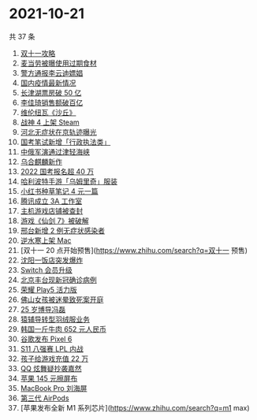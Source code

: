 # 2021-10-21

共 37 条

<!-- BEGIN -->
<!-- 最后更新时间 Thu Oct 21 2021 22:12:31 GMT+0800 (China Standard Time) -->

1. [双十一攻略](https://www.zhihu.com/search?q=双十一)
1. [麦当劳被曝使用过期食材](https://www.zhihu.com/search?q=麦当劳)
1. [警方通报李云迪嫖娼](https://www.zhihu.com/search?q=李云迪)
1. [国内疫情最新情况](https://www.zhihu.com/search?q=国内疫情新增)
1. [长津湖票房破 50 亿](https://www.zhihu.com/search?q=长津湖票房)
1. [李佳琦销售额破百亿](https://www.zhihu.com/search?q=李佳琦销售额)
1. [维伦纽瓦《沙丘》](https://www.zhihu.com/search?q=沙丘)
1. [战神 4 上架 Steam](https://www.zhihu.com/search?q=战神4)
1. [河北无症状在京轨迹曝光](https://www.zhihu.com/search?q=河北无症状)
1. [国考笔试新增「行政执法类」](https://www.zhihu.com/search?q=国考笔试)
1. [中俄军演通过津轻海峡](https://www.zhihu.com/search?q=津轻海峡)
1. [乌合麒麟新作](https://www.zhihu.com/search?q=乌合麒麟)
1. [2022 国考报名超 40 万](https://www.zhihu.com/search?q=国考报名)
1. [哈利波特手游「乌姆里奇」服装](https://www.zhihu.com/search?q=哈利波特魔法觉醒)
1. [小红书种草笔记 4 元一篇](https://www.zhihu.com/search?q=小红书)
1. [腾讯成立 3A 工作室](https://www.zhihu.com/search?q=腾讯)
1. [主机游戏店铺被查封](https://www.zhihu.com/search?q=主机游戏)
1. [游戏《仙剑 7》被破解](https://www.zhihu.com/search?q=仙剑7)
1. [邢台新增 2 例无症状感染者](https://www.zhihu.com/search?q=邢台疫情)
1. [逆水寒上架 Mac](https://www.zhihu.com/search?q=逆水寒)
1. [双十一 20 点开始预售](https://www.zhihu.com/search?q=双十一 预售)
1. [沈阳一饭店突发爆炸](https://www.zhihu.com/search?q=沈阳饭店爆炸)
1. [Switch 会员升级](https://www.zhihu.com/search?q=switch)
1. [北京丰台现新冠确诊病例](https://www.zhihu.com/search?q=北京确诊)
1. [荣耀 Play5 活力版](https://www.zhihu.com/search?q=荣耀)
1. [佛山女孩被迷晕致死案开庭](https://www.zhihu.com/search?q=佛山女孩)
1. [25 岁博导冯磊](https://www.zhihu.com/search?q=冯磊)
1. [猿辅导转型羽绒服业务](https://www.zhihu.com/search?q=猿辅导羽绒服)
1. [韩国一斤牛肉 652 元人民币](https://www.zhihu.com/search?q=韩国牛肉)
1. [谷歌发布 Pixel 6](https://www.zhihu.com/search?q=pixel6)
1. [S11 八强赛 LPL 内战](https://www.zhihu.com/search?q=s11八强赛)
1. [孩子给游戏充值 22 万](https://www.zhihu.com/search?q=游戏充值)
1. [QQ 炫舞疑抄袭嘉然](https://www.zhihu.com/search?q=嘉然)
1. [苹果 145 元擦屏布](https://www.zhihu.com/search?q=擦屏布)
1. [MacBook Pro 刘海屏](https://www.zhihu.com/search?q=macbookpro)
1. [第三代 AirPods](https://www.zhihu.com/search?q=airpods3)
1. [苹果发布全新 M1 系列芯片](https://www.zhihu.com/search?q=m1 max)

<!-- END -->

